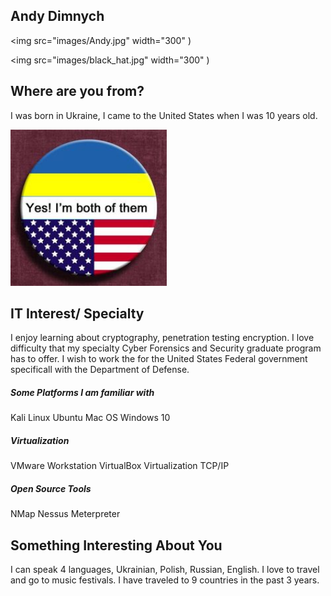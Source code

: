 ## Andy Dimnych

<img src="images/Andy.jpg" width="300" )

<img src="images/black_hat.jpg"  width="300" )
      
## Where are you from?
I was born in Ukraine, I came to the United States when I was 10 years old.

<img src="images/Ukrainian_American.jpg" width="250">

## IT Interest/ Specialty
I enjoy learning about cryptography, penetration testing encryption. I love difficulty that my specialty Cyber Forensics and Security graduate program has to offer. I wish to work the for the United States Federal government specificall with the Department of Defense. 
##### Some Platforms I am familiar with 

Kali Linux
Ubuntu
Mac OS
Windows 10
 
##### Virtualization
VMware Workstation
VirtualBox
Virtualization
TCP/IP

##### Open Source Tools
NMap
Nessus
Meterpreter


## Something Interesting About You

I can speak 4 languages, Ukrainian, Polish, Russian, English. I love to travel and go to music festivals. 
I have traveled to 9 countries in the past 3 years. 



